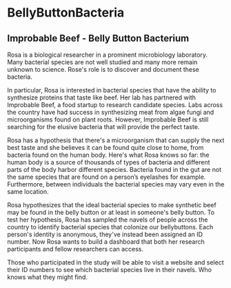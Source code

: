 # BellyButtonBacteria

## Improbable Beef - Belly Button Bacterium

Rosa is a biological researcher in a prominent microbiology laboratory. Many bacterial species are not well studied and many more remain unknown to science. Rose's role is to discover and document these bacteria.

In particular, Rosa is interested in bacterial species that have the ability to synthesize proteins that taste like beef. Her lab has partnered with Improbable Beef, a food startup to research candidate species. Labs across the country have had success in synthesizing meat from algae fungi and microorganisms found on plant roots. However, Improbable Beef is still searching for the elusive bacteria that will provide the perfect taste.

Rosa has a hypothesis that there's a microorganism that can supply the next best taste and she believes it can be found quite close to home, from bacteria found on the human body. Here's what Rosa knows so far: the human body is a source of thousands of types of bacteria and different parts of the body harbor different species. Bacteria found in the gut are not the same species that are found on a person’s eyelashes for example. Furthermore, between individuals the bacterial species may vary even in the same location.

Rosa hypothesizes that the ideal bacterial species to make synthetic beef may be found in the belly button or at least in someone's belly button. To test her hypothesis, Rosa has sampled the navels of people across the country to identify bacterial species that colonize our bellybuttons. Each person's identity is anonymous, they've instead been assigned an ID number. Now Rosa wants to build a dashboard that both her research participants and fellow researchers can access.

Those who participated in the study will be able to visit a website and select their ID numbers to see which bacterial species live in their navels. Who knows what they might find.

